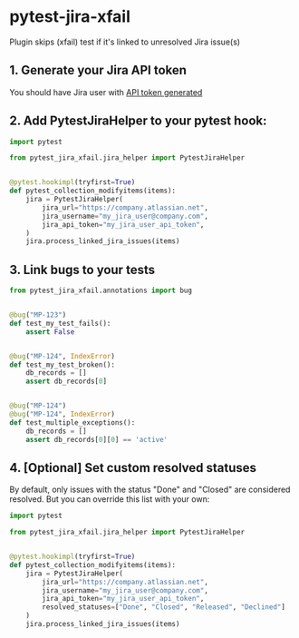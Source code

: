 # pytest-jira-xfail

Plugin skips (xfail) test if it's linked to unresolved Jira issue(s)

## 1. Generate your Jira API token

You should have Jira user
with [API token generated](https://support.atlassian.com/atlassian-account/docs/manage-api-tokens-for-your-atlassian-account/)

## 2. Add PytestJiraHelper to your pytest hook:

```python
import pytest

from pytest_jira_xfail.jira_helper import PytestJiraHelper


@pytest.hookimpl(tryfirst=True)
def pytest_collection_modifyitems(items):
    jira = PytestJiraHelper(
        jira_url="https://company.atlassian.net",
        jira_username="my_jira_user@company.com",
        jira_api_token="my_jira_user_api_token",
    )
    jira.process_linked_jira_issues(items)
```

## 3. Link bugs to your tests

```python
from pytest_jira_xfail.annotations import bug


@bug("MP-123")
def test_my_test_fails():
    assert False


@bug("MP-124", IndexError)
def test_my_test_broken():
    db_records = []
    assert db_records[0]


@bug("MP-124")
@bug("MP-124", IndexError)
def test_multiple_exceptions():
    db_records = []
    assert db_records[0][0] == 'active'
```

## 4. [Optional] Set custom resolved statuses

By default, only issues with the status "Done" and "Closed" are considered resolved.
But you can override this list with your own:

```python
import pytest

from pytest_jira_xfail.jira_helper import PytestJiraHelper


@pytest.hookimpl(tryfirst=True)
def pytest_collection_modifyitems(items):
    jira = PytestJiraHelper(
        jira_url="https://company.atlassian.net",
        jira_username="my_jira_user@company.com",
        jira_api_token="my_jira_user_api_token",
        resolved_statuses=["Done", "Closed", "Released", "Declined"]
    )
    jira.process_linked_jira_issues(items)
```